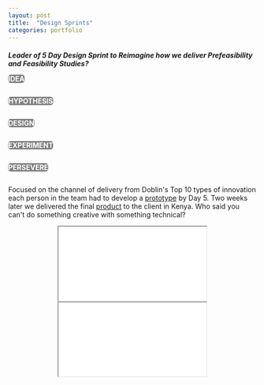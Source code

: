 ```yaml
---
layout: post
title:  "Design Sprints"
categories: portfolio
---
```

<h5 style="margin-bottom: 0px;">Leader of 5 Day Design Sprint to Reimagine <em>how we deliver Prefeasibility and Feasibility Studies?</em></h5>
<div style="padding:0px">

<div class="container" style="max-width: 100%; margin-bottom: 0px;">
  <div class="row" style="text-align:center;">
    <div class="two columns">
      <p style="background-color: gray; color: white; border-radius: 5px; padding:0px; text-align: center;"><strong>IDEA</strong></p>
    </div>
    <div class="three columns">
      <p style="background-color: gray; color: white; border-radius: 5px; padding:0px; text-align: center;"><strong>HYPOTHESIS</strong></p>
    </div>
    <div class="two columns">
      <p style="background-color: gray; color: white; border-radius: 5px; padding:0px; text-align: center;"><strong>DESIGN</strong></p>
    </div>
    <div class="three columns">
      <p style="background-color: gray; color: white; border-radius: 5px; padding:0px; text-align: center;"><strong>EXPERIMENT</strong></p>
    </div>
    <div class="two columns">
      <p style="background-color: gray; color: white; border-radius: 5px; padding:0px; text-align: center;"><strong>PERSEVERE</strong></p>
    </div>
  </div>

Focused on the channel of delivery from <a ref="https://www.doblin.com/ten-types">Doblin's Top 10 types of innovation</a> each person in the team had to develop a <a href="#prototype">prototype</a> by Day 5. Two weeks later we delivered the final <a href="#product">product</a> to the client in Kenya. Who said you can't do something creative with something technical?

<div class="video-container">
    <center><a name="prototype"><iframe src="{{site.baseurl}}/assets/Prototype.mp4"></iframe></a></center>
</div>

<div class="video-container">  
    <center><a name="product"><iframe src="{{site.baseurl}}/assets/DesignSprint.mp4"></iframe></a></center>
</div>

</div>
</div>
